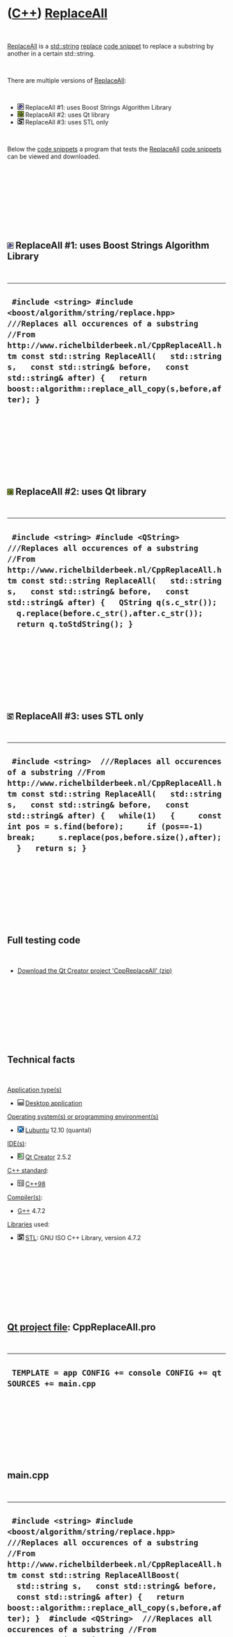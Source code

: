 
 

 

 

 

 

([C++](Cpp.md)) [ReplaceAll](CppReplaceAll.md)
================================================

 

[ReplaceAll](CppReplaceAll.md) is a [std::string](CppString.md)
[replace](CppReplace.md) [code snippet](CppCodeSnippets.md) to replace
a substring by another in a certain std::string.

 

There are multiple versions of [ReplaceAll](CppReplaceAll.md):

 

-   ![Boost](PicBoost.png) ReplaceAll \#1: uses Boost Strings Algorithm
    Library
-   ![Qt](PicQt.png) ReplaceAll \#2: uses Qt library
-   ![STL](PicStl.png) ReplaceAll \#3: uses STL only

 

Below the [code snippets](CppCodeSnippets.md) a program that tests the
[ReplaceAll](CppReplaceAll.md) [code snippets](CppCodeSnippets.md) can
be viewed and downloaded.

 

 

 

 

 

![Boost](PicBoost.png) ReplaceAll \#1: uses Boost Strings Algorithm Library
---------------------------------------------------------------------------

 

  ------------------------------------------------------------------------------------------------------------------------------------------------------------------------------------------------------------------------------------------------------------------------------------------------------------------------------------------------
  ` #include <string> #include <boost/algorithm/string/replace.hpp>  ///Replaces all occurences of a substring //From http://www.richelbilderbeek.nl/CppReplaceAll.htm const std::string ReplaceAll(   std::string s,   const std::string& before,   const std::string& after) {   return boost::algorithm::replace_all_copy(s,before,after); }`
  ------------------------------------------------------------------------------------------------------------------------------------------------------------------------------------------------------------------------------------------------------------------------------------------------------------------------------------------------

 

 

 

 

 

![Qt](PicQt.png) ReplaceAll \#2: uses Qt library
------------------------------------------------

 

  -----------------------------------------------------------------------------------------------------------------------------------------------------------------------------------------------------------------------------------------------------------------------------------------------------------------------------------------------------
  ` #include <string> #include <QString>  ///Replaces all occurences of a substring //From http://www.richelbilderbeek.nl/CppReplaceAll.htm const std::string ReplaceAll(   std::string s,   const std::string& before,   const std::string& after) {   QString q(s.c_str());   q.replace(before.c_str(),after.c_str());   return q.toStdString(); }`
  -----------------------------------------------------------------------------------------------------------------------------------------------------------------------------------------------------------------------------------------------------------------------------------------------------------------------------------------------------

 

 

 

 

 

![Stl](PicStl.png) ReplaceAll \#3: uses STL only
------------------------------------------------

 

  ------------------------------------------------------------------------------------------------------------------------------------------------------------------------------------------------------------------------------------------------------------------------------------------------------------------------------------------------------------------------
  ` #include <string>  ///Replaces all occurences of a substring //From http://www.richelbilderbeek.nl/CppReplaceAll.htm const std::string ReplaceAll(   std::string s,   const std::string& before,   const std::string& after) {   while(1)   {     const int pos = s.find(before);     if (pos==-1) break;     s.replace(pos,before.size(),after);   }   return s; }`
  ------------------------------------------------------------------------------------------------------------------------------------------------------------------------------------------------------------------------------------------------------------------------------------------------------------------------------------------------------------------------

 

 

 

 

 

Full testing code
-----------------

 

-   [Download the Qt Creator project
    'CppReplaceAll' (zip)](CppReplaceAll.zip)

 

 

 

 

 

Technical facts
---------------

 

[Application type(s)](CppApplication.md)

-   ![Desktop](PicDesktop.png) [Desktop
    application](CppDesktopApplication.md)

[Operating system(s) or programming environment(s)](CppOs.md)

-   ![Lubuntu](PicLubuntu.png) [Lubuntu](CppLubuntu.md) 12.10 (quantal)

[IDE(s)](CppIde.md):

-   ![Qt Creator](PicQtCreator.png) [Qt Creator](CppQtCreator.md) 2.5.2

[C++ standard](CppStandard.md):

-   ![C++98](PicCpp98.png) [C++98](Cpp98.md)

[Compiler(s)](CppCompiler.md):

-   [G++](CppGpp.md) 4.7.2

[Libraries](CppLibrary.md) used:

-   ![STL](PicStl.png) [STL](CppStl.md): GNU ISO C++ Library, version
    4.7.2

 

 

 

 

 

[Qt project file](CppQtProjectFile.md): CppReplaceAll.pro
----------------------------------------------------------

 

  ----------------------------------------------------------------------
  ` TEMPLATE = app CONFIG += console CONFIG += qt SOURCES += main.cpp`
  ----------------------------------------------------------------------

 

 

 

 

 

main.cpp
--------

 

  -----------------------------------------------------------------------------------------------------------------------------------------------------------------------------------------------------------------------------------------------------------------------------------------------------------------------------------------------------------------------------------------------------------------------------------------------------------------------------------------------------------------------------------------------------------------------------------------------------------------------------------------------------------------------------------------------------------------------------------------------------------------------------------------------------------------------------------------------------------------------------------------------------------------------------------------------------------------------------------------------------------------------------------------------------------------------------------------------------------------------------------------------------------------------------------------------------------------------------------------------------------------------------------------------------------------------------------------------------------------------------------------------------------------------------------------------------------------------------------------------------------------------------------------------------------------------------------------------------------------------------------------------------------------------------------------------------------------------------------------------------------------------------------------------------------------------------------------------------------------------------------------------------------------------------------------------------------------------------------------------------------------------------------------------------------------------------------------------------------------------------------------------------------------------------------------------------------------------------------------------------------------------------------------------------------------------------------------------------------------------------------------------------------------------------------------------------------------------------------------------------------------------------------------------------------------------------------------------------------------------------------------------------------------------------------------------------------------------------------------------------------------------------------------------------------------------------------------------------------------------------------------------------------------------------------------------------------------------------------------------------------------------------------------------------------------------------------------------------------------------------------------------------------------------------------------------------------------------------------------------------------------------------------------------------------------------------------------------------------------------------------------------------------------------------------
  ` #include <string> #include <boost/algorithm/string/replace.hpp>  ///Replaces all occurences of a substring //From http://www.richelbilderbeek.nl/CppReplaceAll.htm const std::string ReplaceAllBoost(   std::string s,   const std::string& before,   const std::string& after) {   return boost::algorithm::replace_all_copy(s,before,after); }  #include <QString>  ///Replaces all occurences of a substring //From http://www.richelbilderbeek.nl/CppReplaceAll.htm const std::string ReplaceAllQt(   std::string s,   const std::string& before,   const std::string& after) {   QString q(s.c_str());   q.replace(before.c_str(),after.c_str());   return q.toStdString(); }  ///Replaces all occurences of a substring //From http://www.richelbilderbeek.nl/CppReplaceAll.htm const std::string ReplaceAllStl(   std::string s,   const std::string& before,   const std::string& after) {   while(1)   {     const int pos = s.find(before);     if (pos==-1) break;     s.replace(pos,before.size(),after);   }   return s; }  #include <cassert>  int main() {   //Test single char replacement   {     //s: input string     //x: expected output string     //b: before     //a: after     const std::string s = "abcdbef";     const std::string x = "a_cd_ef";     const std::string b = "b";     const std::string a = "_";     assert(ReplaceAllBoost(s,b,a) == x);     assert(ReplaceAllQt(s,b,a) == x);     assert(ReplaceAllStl(s,b,a) == x);   }   //Test single char to multiple chars replacement   {     const std::string s = "abcdbef";     const std::string x = "a__cd__ef";     const std::string b = "b";     const std::string a = "__";     assert(ReplaceAllBoost(s,b,a) == x);     assert(ReplaceAllQt(s,b,a) == x);     assert(ReplaceAllStl(s,b,a) == x);   }   //Test single char to no char replacement   {     const std::string s = "abcdbef";     const std::string x = "acdef";     const std::string b = "b";     const std::string a = "";     assert(ReplaceAllBoost(s,b,a) == x);     assert(ReplaceAllQt(s,b,a) == x);     assert(ReplaceAllStl(s,b,a) == x);   }   //Test multiple chars to multiple chars replacement   {     const std::string s = "abcdbcef";     const std::string x = "a__d__ef";     const std::string b = "bc";     const std::string a = "__";     assert(ReplaceAllBoost(s,b,a) == x);     assert(ReplaceAllQt(s,b,a) == x);     assert(ReplaceAllStl(s,b,a) == x);   }   //Test multiple chars to more chars replacement   {     const std::string s = "abcdbcef";     const std::string x = "a___d___ef";     const std::string b = "bc";     const std::string a = "___";     assert(ReplaceAllBoost(s,b,a) == x);     assert(ReplaceAllQt(s,b,a) == x);     assert(ReplaceAllStl(s,b,a) == x);   }   //Test multiple chars to single char replacement   {     const std::string s = "abcdbcef";     const std::string x = "a_d_ef";     const std::string b = "bc";     const std::string a = "_";     assert(ReplaceAllBoost(s,b,a) == x);     assert(ReplaceAllQt(s,b,a) == x);     assert(ReplaceAllStl(s,b,a) == x);   }   //Test multiple chars to no char replacement   {     const std::string s = "abcdbcef";     const std::string x = "adef";     const std::string b = "bc";     const std::string a = "";     assert(ReplaceAllBoost(s,b,a) == x);     assert(ReplaceAllQt(s,b,a) == x);     assert(ReplaceAllStl(s,b,a) == x);   } }`
  -----------------------------------------------------------------------------------------------------------------------------------------------------------------------------------------------------------------------------------------------------------------------------------------------------------------------------------------------------------------------------------------------------------------------------------------------------------------------------------------------------------------------------------------------------------------------------------------------------------------------------------------------------------------------------------------------------------------------------------------------------------------------------------------------------------------------------------------------------------------------------------------------------------------------------------------------------------------------------------------------------------------------------------------------------------------------------------------------------------------------------------------------------------------------------------------------------------------------------------------------------------------------------------------------------------------------------------------------------------------------------------------------------------------------------------------------------------------------------------------------------------------------------------------------------------------------------------------------------------------------------------------------------------------------------------------------------------------------------------------------------------------------------------------------------------------------------------------------------------------------------------------------------------------------------------------------------------------------------------------------------------------------------------------------------------------------------------------------------------------------------------------------------------------------------------------------------------------------------------------------------------------------------------------------------------------------------------------------------------------------------------------------------------------------------------------------------------------------------------------------------------------------------------------------------------------------------------------------------------------------------------------------------------------------------------------------------------------------------------------------------------------------------------------------------------------------------------------------------------------------------------------------------------------------------------------------------------------------------------------------------------------------------------------------------------------------------------------------------------------------------------------------------------------------------------------------------------------------------------------------------------------------------------------------------------------------------------------------------------------------------------------------------------------------------------

 

 

 

 

 

 

This page has been created by the [tool](Tools.md)
[CodeToHtml](ToolCodeToHtml.md)
